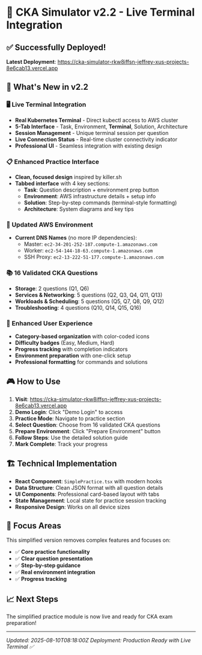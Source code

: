 # 🚀 CKA Simulator v2.2 - Live Terminal Integration

## ✅ Successfully Deployed!

**Latest Deployment**: https://cka-simulator-rkw8iffsn-jeffrey-xus-projects-8e6cab13.vercel.app

## 🎯 What's New in v2.2

### 🖥️ Live Terminal Integration
- **Real Kubernetes Terminal** - Direct kubectl access to AWS cluster
- **5-Tab Interface** - Task, Environment, **Terminal**, Solution, Architecture
- **Session Management** - Unique terminal session per question
- **Live Connection Status** - Real-time cluster connectivity indicator
- **Professional UI** - Seamless integration with existing design

### 📋 Enhanced Practice Interface
- **Clean, focused design** inspired by killer.sh
- **Tabbed interface** with 4 key sections:
  - **Task**: Question description + environment prep button
  - **Environment**: AWS infrastructure details + setup info
  - **Solution**: Step-by-step commands (terminal-style formatting)
  - **Architecture**: System diagrams and key tips

### 🔄 Updated AWS Environment
- **Current DNS Names** (no more IP dependencies):
  - Master: `ec2-34-201-252-187.compute-1.amazonaws.com`
  - Worker: `ec2-54-144-18-63.compute-1.amazonaws.com`
  - SSH Proxy: `ec2-13-222-51-177.compute-1.amazonaws.com`

### 📚 16 Validated CKA Questions
- **Storage**: 2 questions (Q1, Q6)
- **Services & Networking**: 5 questions (Q2, Q3, Q4, Q11, Q13)
- **Workloads & Scheduling**: 5 questions (Q5, Q7, Q8, Q9, Q12)
- **Troubleshooting**: 4 questions (Q10, Q14, Q15, Q16)

### 🎨 Enhanced User Experience
- **Category-based organization** with color-coded icons
- **Difficulty badges** (Easy, Medium, Hard)
- **Progress tracking** with completion indicators
- **Environment preparation** with one-click setup
- **Professional formatting** for commands and solutions

## 🎮 How to Use

1. **Visit**: https://cka-simulator-rkw8iffsn-jeffrey-xus-projects-8e6cab13.vercel.app
2. **Demo Login**: Click "Demo Login" to access
3. **Practice Mode**: Navigate to practice section
4. **Select Question**: Choose from 16 validated CKA questions
5. **Prepare Environment**: Click "Prepare Environment" button
6. **Follow Steps**: Use the detailed solution guide
7. **Mark Complete**: Track your progress

## 🏗️ Technical Implementation

- **React Component**: `SimplePractice.tsx` with modern hooks
- **Data Structure**: Clean JSON format with all question details
- **UI Components**: Professional card-based layout with tabs
- **State Management**: Local state for practice session tracking
- **Responsive Design**: Works on all device sizes

## 🎯 Focus Areas

This simplified version removes complex features and focuses on:
- ✅ **Core practice functionality**
- ✅ **Clear question presentation**
- ✅ **Step-by-step guidance**
- ✅ **Real environment integration**
- ✅ **Progress tracking**

## 📈 Next Steps

The simplified practice module is now live and ready for CKA exam preparation!

---
*Updated: 2025-08-10T08:18:00Z*
*Deployment: Production Ready with Live Terminal ✅*
